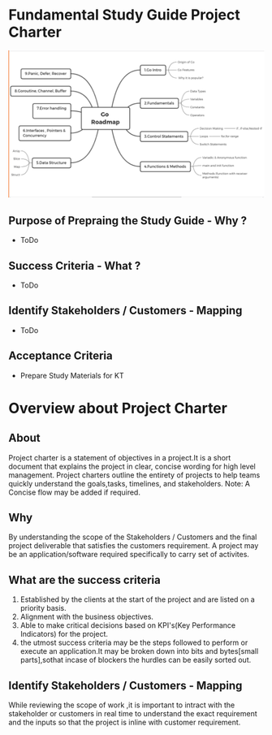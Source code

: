 # Fundamental Study Guide Project Charter 

![Roadmap](GoRoadMap.png)


## Purpose of Prepraing the Study Guide - Why ?

- ToDo

## Success Criteria - What ?

- ToDo

## Identify Stakeholders / Customers - Mapping

- ToDo

## Acceptance Criteria 

- Prepare Study Materials for KT

# Overview about Project Charter 

## About

Project charter is a statement of objectives in a project.It is a short document that explains the project in clear, concise wording for high level management. Project charters outline the entirety of projects to help teams quickly understand the goals,tasks, timelines, and stakeholders.
Note: A Concise flow may be added if required.

## Why 

By understanding the scope of the Stakeholders / Customers and the final project deliverable that satisfies the customers requirement.
A project may be an application/software required specifically to carry set of activites.

## What are the success criteria

1. Established by the clients at the start of the project and are listed on a priority basis.
1. Alignment with the business objectives.
1. Able to make critical decisions based on KPI's(Key Performance Indicators) for the project.
1. the utmost success criteria may be the steps followed to perform or execute an application.It may be broken down into bits and bytes[small parts],sothat incase of blockers the hurdles can be easily sorted out.

## Identify Stakeholders / Customers - Mapping

While reviewing the scope of work ,it is important to intract with the stakeholder or customers in real time to understand the exact requirement and the inputs so that the project is inline with customer requirement.

